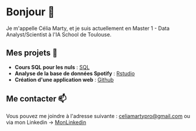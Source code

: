 # Bonjour 👋

Je m'appelle Célia Marty, et je suis actuellement en Master 1 - Data Analyst/Scientist à l'IA School de Toulouse.

## Mes projets 💬
- **Cours SQL pour les nuls** :  [SQL](SQLPourlesNuls.pdf)
- **Analyse de la base de données Spotify** : [Rstudio](https://github.com/CeliaMarty/CeliaMarty/blob/main/CeliaMARTY-Spotify.R)
- **Création d'une application web** : [Github](https://github.com/CeliaMarty/Projet-R-Shiny-)

## Me contacter 📫

Vous pouvez me joindre à l'adresse suivante : celiamartypro@gmail.com
ou via mon Linkedin -> [MonLinkedin](www.linkedin.com/in/célia-m-4b0448220)


